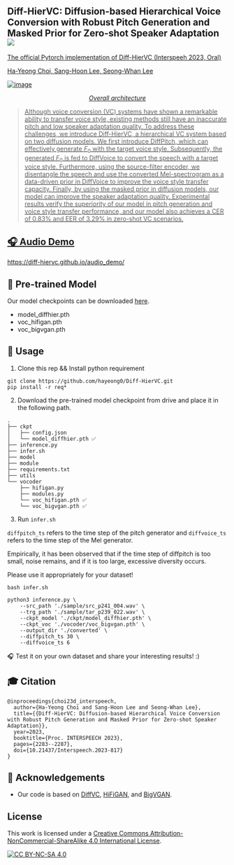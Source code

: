 ##  Diff-HierVC: Diffusion-based Hierarchical Voice Conversion with Robust Pitch Generation and Masked Prior for Zero-shot Speaker Adaptation  <a src="https://img.shields.io/badge/cs.CV-2311.04693-b31b1b?logo=arxiv&logoColor=red" href="http://arxiv.org/abs/2311.04693"> <img src="https://img.shields.io/badge/cs.CV-2311.04693-b31b1b?logo=arxiv&logoColor=red">

The official Pytorch implementation of Diff-HierVC (Interspeeh 2023, Oral)
   
Ha-Yeong Choi, Sang-Hoon Lee, Seong-Whan Lee 

![image](https://github.com/hayeong0/Diff-HierVC/assets/47182864/e8a22c5f-af6f-43e8-92b0-0aac839cb0b6)
<p align="center"><em> Overall architecture </em>

> Although voice conversion (VC) systems have shown a remarkable ability to transfer voice style, existing methods still have an inaccurate pitch and low speaker adaptation quality. To address these challenges, we introduce Diff-HierVC, a hierarchical VC system based on two diffusion models. We first introduce DiffPitch, which can effectively generate $F_0$ with the target voice style. Subsequently, the generated $F_0$ is fed to DiffVoice to convert the speech with a target voice style. Furthermore, using the source-filter encoder, we disentangle the speech and use the converted Mel-spectrogram as a data-driven prior in DiffVoice to improve the voice style transfer capacity. Finally, by using the masked prior in diffusion models, our model can improve the speaker adaptation quality. Experimental results verify the superiority of our model in pitch generation and voice style transfer performance, and our model also achieves a CER of 0.83\% and EER of 3.29\% in zero-shot VC scenarios.

## 🎧 Audio Demo
https://diff-hiervc.github.io/audio_demo/

## 📑 Pre-trained Model
Our model checkpoints can be downloaded [here](https://drive.google.com/drive/folders/1THkeyDlA7EbZxwnuuxGsUOftV70Fb7h4?usp=sharing).

- model_diffhier.pth
- voc_hifigan.pth
- voc_bigvgan.pth

## 🔨 Usage

1. Clone this rep && Install python requirement

```
git clone https://github.com/hayeong0/Diff-HierVC.git
pip install -r req*
```

2. Download the pre-trained model checkpoint from drive and place it in the following path.
```
.
├── ckpt
│   ├── config.json
│   └── model_diffhier.pth ✅
├── inference.py
├── infer.sh
├── model
├── module
├── requirements.txt
├── utils
└── vocoder
    ├── hifigan.py
    ├── modules.py
    └── voc_hifigan.pth ✅
    └── voc_bigvgan.pth ✅
``` 
3. Run `infer.sh`

`diffpitch_ts` refers to the time step of the pitch generator and `diffvoice_ts` refers to the time step of the Mel generator.

Empirically, it has been observed that if the time step of diffpitch is too small, noise remains, and if it is too large, excessive diversity occurs.

Please use it appropriately for your dataset!
```
bash infer.sh

python3 inference.py \
    --src_path './sample/src_p241_004.wav' \
    --trg_path './sample/tar_p239_022.wav' \
    --ckpt_model './ckpt/model_diffhier.pth' \
    --ckpt_voc './vocoder/voc_bigvgan.pth' \
    --output_dir './converted' \
    --diffpitch_ts 30 \
    --diffvoice_ts 6
```
🎧 Test it on your own dataset and share your interesting results! :)



## 🎓 Citation
```
@inproceedings{choi23d_interspeech,
  author={Ha-Yeong Choi and Sang-Hoon Lee and Seong-Whan Lee},
  title={{Diff-HierVC: Diffusion-based Hierarchical Voice Conversion with Robust Pitch Generation and Masked Prior for Zero-shot Speaker Adaptation}},
  year=2023,
  booktitle={Proc. INTERSPEECH 2023},
  pages={2283--2287},
  doi={10.21437/Interspeech.2023-817}
}
```


## 💎 Acknowledgements
- Our code is based on [DiffVC](https://github.com/huawei-noah/Speech-Backbones/tree/main/DiffVC), [HiFiGAN](https://github.com/jik876/hifi-gan), and [BigVGAN](https://github.com/NVIDIA/BigVGAN).

 

## License
This work is licensed under a
[Creative Commons Attribution-NonCommercial-ShareAlike 4.0 International License][cc-by-nc-sa].

[![CC BY-NC-SA 4.0][cc-by-nc-sa-image]][cc-by-nc-sa]

[cc-by-nc-sa]: http://creativecommons.org/licenses/by-nc-sa/4.0/
[cc-by-nc-sa-image]: https://licensebuttons.net/l/by-nc-sa/4.0/88x31.png
[cc-by-nc-sa-shield]: https://img.shields.io/badge/License-CC%20BY--NC--SA%204.0-lightgrey.svg

